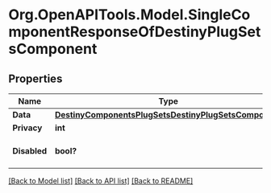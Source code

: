 # Org.OpenAPITools.Model.SingleComponentResponseOfDestinyPlugSetsComponent

## Properties

Name | Type | Description | Notes
------------ | ------------- | ------------- | -------------
**Data** | [**DestinyComponentsPlugSetsDestinyPlugSetsComponent**](DestinyComponentsPlugSetsDestinyPlugSetsComponent.md) |  | [optional] 
**Privacy** | **int** |  | [optional] 
**Disabled** | **bool?** | If true, this component is disabled. | [optional] 

[[Back to Model list]](../README.md#documentation-for-models) [[Back to API list]](../README.md#documentation-for-api-endpoints) [[Back to README]](../README.md)

